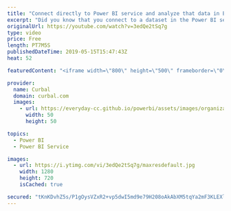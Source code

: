 ```yaml
---
title: "Connect directly to Power BI service and analyze that data in Excel"
excerpt: "Did you know that you connect to a dataset in the Power BI service using Excel as you do today with Power BI Desktop? No? Then watch this video, it is going to blow you away!!   #powerbi #excel #curbal  Here are the links you need to get this started!! https://docs.microsoft.com/en-us/power-bi/publisher-for-excel"
originalUrl: https://youtube.com/watch?v=3edQe2tSq7g
type: video
price: Free
length: PT7M5S
publishedDateTime: 2019-05-15T15:47:43Z
heat: 52

featuredContent: "<iframe width=\"800\" height=\"500\" frameborder=\"0\" src=\"https://www.youtube.com/embed/3edQe2tSq7g\" allow=\"accelerometer; autoplay; encrypted-media; gyroscope; picture-in-picture\" allowfullscreen></iframe>"

provider:
  name: Curbal
  domain: curbal.com
  images:
    - url: https://everyday-cc.github.io/powerbi/assets/images/organizations/curbal.com-50x50.jpg
      width: 50
      height: 50

topics:
  - Power BI
  - Power BI Service

images:
  - url: https://i.ytimg.com/vi/3edQe2tSq7g/maxresdefault.jpg
    width: 1280
    height: 720
    isCached: true

secured: "tKnKDvhZ5s/P1gOysVZxR2+vp5dwI5md9e79H208oAkAbXM5tqYa2mF3KLEXl+CjnxHrK6uq7kcJMsHs6IPihMwknwVNKXt9xSRnl0rtKK+QwynLuS+Z5nyL5H0PXoRzmirfTC4XtBXPweMfuoSjAJlU4VdBBFUE8wce9NZfmfcTaWxq3MSz4Pb3Dx/zDTaZ/KEmoQAdWoM69sJ8yG3I8N2qrZOGeXITiKKgkZPhcD504PhqpS4Ir9zrIgVKeLKWLvFCMf4IUmiyHJ9SQVytPUkGJoTNZ4gKig9KPzWmcuLJ9WgyDq4RVcKzJWGtFFz0y0mvRqBU16mIrRKfKxseiwUXm6+PhWpwBcUsJ/zKjVrIlshDyV3+rlVxaaUpMGybzABp6VKptnEGkIZ6hg5vQp0F+ZbMBnTS8sahnxLILjM=;pG/ElidzCFC2PCBMnJhsPA=="
---
```


